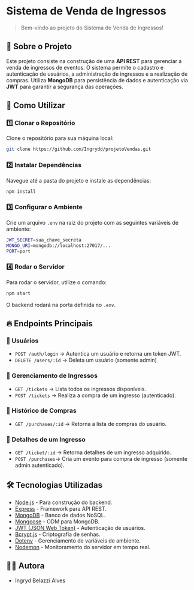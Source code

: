 # Sistema de Venda de Ingressos

> Bem-vindo ao projeto do Sistema de Venda de Ingressos!

## 📌 Sobre o Projeto

Este projeto consiste na construção de uma **API REST** para gerenciar a venda de ingressos de eventos. O sistema permite o cadastro e autenticação de usuários, a administração de ingressos e a realização de compras. Utiliza **MongoDB** para persistência de dados e autenticação via **JWT** para garantir a segurança das operações.

## 🚀 Como Utilizar

### 1️⃣ Clonar o Repositório

Clone o repositório para sua máquina local:
```bash
git clone https://github.com/Ingrydd/projetoVendas.git
```

### 2️⃣ Instalar Dependências
Navegue até a pasta do projeto e instale as dependências:
```bash
npm install
```

### 3️⃣ Configurar o Ambiente
Crie um arquivo `.env` na raiz do projeto com as seguintes variáveis de ambiente:
```bash
JWT_SECRET=sua_chave_secreta
MONGO_URI=mongodb://localhost:27017/...
PORT=port
```

### 4️⃣ Rodar o Servidor
Para rodar o servidor, utilize o comando:
```bash
npm start
```

O backend rodará na porta definida no `.env`.

## 🔥 Endpoints Principais

### 🔹 Usuários
- `POST /auth/login` → Autentica um usuário e retorna um token JWT.
- `DELETE /users/:id` →  Deleta  um usuário (somente admin)

### 🔹 Gerenciamento de Ingressos
- `GET /tickets` → Lista todos os ingressos disponíveis.
- `POST /tickets` → Realiza a compra de um ingresso (autenticado).

### 🔹 Histórico de Compras
- `GET /purchases/:id` → Retorna a lista de compras do usuário.

### 🔹 Detalhes de um Ingresso
- `GET /ticket/:id` → Retorna detalhes de um ingresso adquirido.
- `POST /purchases`→  Cria um evento para compra de ingresso (somente admin autenticado).

## 🛠 Tecnologias Utilizadas

- [Node.js](https://nodejs.org/pt) - Para construção do backend.
- [Express](https://expressjs.com/pt-br/) - Framework para API REST.
- [MongoDB](https://www.mongodb.com/) - Banco de dados NoSQL.
- [Mongoose](https://mongoosejs.com/) - ODM para MongoDB.
- [JWT (JSON Web Token)](https://jwt.io/) - Autenticação de usuários.
- [Bcrypt.js](https://www.npmjs.com/package/bcryptjs) - Criptografia de senhas.
- [Dotenv](https://www.npmjs.com/package/dotenv) - Gerenciamento de variáveis de ambiente.
- [Nodemon](https://www.npmjs.com/package/nodemon) - Monitoramento do servidor em tempo real.

## 👨‍💻 Autora
- Ingryd Belazzi Alves

